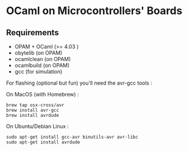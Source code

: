 # OCaml on Microcontrollers' Boards

## Requirements

- OPAM + OCaml (>= 4.03 )
- obytelib (on OPAM)
- ocamlclean (on OPAM)
- ocamlbuild (on OPAM)
- gcc (for simulation)

For flashing (optional but fun) you'll need the avr-gcc tools :

On MacOS (with Homebrew) :

```
brew tap osx-cross/avr
brew install avr-gcc
brew install avrdude
```

On Ubuntu/Debian Linux : 

```
sudo apt-get install gcc-avr binutils-avr avr-libc
sudo apt-get install avrdude
```